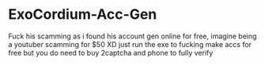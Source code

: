 # ExoCordium-Acc-Gen
Fuck his scamming as i found his account gen online for free, imagine being a youtuber scamming for $50 XD
just run the exe to fucking make accs for free but you do need to buy 2captcha and phone to fully verify 
